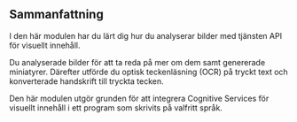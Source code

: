 ## <a name="summary"></a>Sammanfattning

I den här modulen har du lärt dig hur du analyserar bilder med tjänsten API för visuellt innehåll.

Du analyserade bilder för att ta reda på mer om dem samt genererade miniatyrer. Därefter utförde du optisk teckenläsning (OCR) på tryckt text och konverterade handskrift till tryckta tecken.

Den här modulen utgör grunden för att integrera Cognitive Services för visuellt innehåll i ett program som skrivits på valfritt språk.